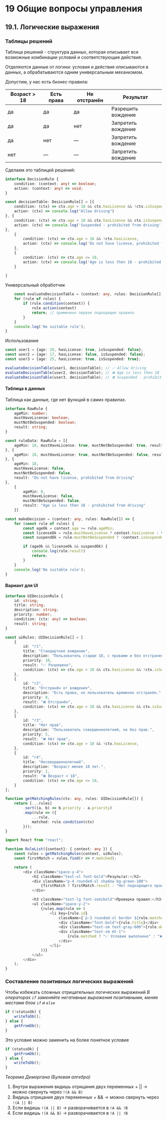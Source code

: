 # 19 Общие вопросы управления

## 19.1. Логические выражения

### Таблицы решений

Таблица решений - структура данных, которая описывает все возможные комбинации условий и соответствующие действия.

Отделяются данные от логики: условия и действия описываются в данных, а обрабатываются одним универсальным механизмом.

Допустим, у нас есть бизнес-правила:

| Возраст > 18 | Есть права | Не отстранён | Результат          |
|--------------|------------|--------------|--------------------|
| да           | да         | да           | Разрешить вождение |
| да           | да         | нет          | Запретить вождение |
| да           | нет        | —            | Запретить вождение |
| нет          | —          | —            | Запретить вождение |

Сделаем это таблицей решений:

```typescript
interface DecisionRule {
    condition: (context: any) => boolean;
    action: (context: any) => void;
}

const decisionTable: DesicionRule[] = [{
    condition: (ctx) => ctx.age > 18 && ctx.hasLicense && !ctx.isSuspended,
    action: (ctx) => console.log("Allow driving")
}, {
    condition: (ctx) => ctx.age > 18 && ctx.hasLicense && ctx.isSuspended,
    action: (ctx) => console.log('Suspended - prohibited from driving')
},
    {
        condition: (ctx) => ctx.age > 18 && !ctx.hasLicense,
        action: (ctx) => console.log('Do not have license, prohibited from driving')
    },
    {
        condition: (ctx) => ctx.age <= 18,
        action: (ctx) => console.log('Age is less then 18 - prohibited from driving')
    }

]
```

Универсальный обработчик

```typescript
    const evaluateDecisionTable = (context: any, rules: DecisionRule[]) => {
    for (rule of rules) {
        if (rule.condition(context)) {
            rule.action(context)
            return; // применено первое подходящее правило
        }
    }
    console.log('No suitable rule');
}
```

Использование

```typescript
const user1 = {age: 20, hasLicense: true, isSuspended: false};
const user2 = {age: 17, hasLicense: false, isSuspended: false};
const user3 = {age: 25, hasLicense: true, isSuspended: true};

evaluateDecisionTable(user1, decisionTable); // ✅ Allow driving
evaluateDecisionTable(user2, decisionTable); // ❌ Age is less then 18 - prohibited from driving
evaluateDecisionTable(user3, decisionTable); // ❌ Suspended - prohibited from driving
```

#### Таблица в данных

Таблица как данные, где нет функций в самих правилах.

```typescript
interface RawRule {
    ageMin: number;
    mustHaveLicense: boolean;
    mustNotBeSuspended: boolean;
    result: string;
}

const ruleData: RawRule = [{
    ageMin: 18, mustHaveLicense: true, mustNotBeSuspended: true, result: "Allow driving"
}, {
    ageMin: 18, mustHaveLicense: true, mustNotBeSuspended: false, result: "Suspended - prohibited from driving'"
}, {
    ageMin: 18,
    mustHaveLicense: false,
    mustNotBeSuspended: false,
    result: "Do not have license, prohibited from driving"
},
    {
        ageMin: 0,
        mustHaveLicense: false,
        mustNotBeSuspended: false,
        result: "Age is less then 18 - prohibited from driving"
    }]

const makeDecision = (context: any, rules: RawRule[]) => {
    for (const rule of rules) {
        const ageOk = context.age >= rule.ageMin;
        const licenseOk = rule.mustHaveLicense ? context.hasLicense : true
        const suspendOk = rule.mustNotBeSuspended ? !context.isSuspended : true

        if (ageOk && licenseOk && suspendOk) {
            console.log(rule.result)
            return;
        }
    }
    console.log('No suitable rule');
}
```

#### Вариант для UI

```typescript jsx
interface UIDecisionRule {
    id: string;
    title: string;
    description: string;
    priority: number;
    condition: (ctx: any) => boolean;
    result: string;
}

const uiRules: UIDecisionRule[] = [
    {
        id: "r1",
        title: "Стандартное вождение",
        description: "Пользователь старше 18, с правами и без отстранения.",
        priority: 10,
        result: "✅ Разрешено",
        condition: (ctx) => ctx.age > 18 && ctx.hasLicense && !ctx.isSuspended,
    },
    {
        id: "r2",
        title: "Отстранён от вождения",
        description: "Есть права, но пользователь временно отстранён.",
        priority: 8,
        result: "❌ Отстранён",
        condition: (ctx) => ctx.age > 18 && ctx.hasLicense && ctx.isSuspended,
    },
    {
        id: "r3",
        title: "Нет прав",
        description: "Пользователь совершеннолетний, но без прав.",
        priority: 5,
        result: "❌ Нет прав",
        condition: (ctx) => ctx.age > 18 && !ctx.hasLicense,
    },
    {
        id: "r4",
        title: "Несовершеннолетний",
        description: "Возраст менее 18 лет.",
        priority: 1,
        result: "❌ Возраст < 18",
        condition: (ctx) => ctx.age <= 18,
    }
];

function getMatchingRules(ctx: any, rules: UIDecisionRule[]) {
    return [...rules]
        .sort((a, b) => b.priority - a.priority)
        .map(rule => ({
            ...rule,
            matched: rule.condition(ctx)
        }));
}

import React from "react";

function RuleList({context}: { context: any }) {
    const rules = getMatchingRules(context, uiRules);
    const firstMatch = rules.find(r => r.matched);

    return (
        <div className="space-y-4">
            <h2 className="text-xl font-bold">Результат:</h2>
            <div className="p-4 rounded-xl shadow bg-green-100">
                {firstMatch ? firstMatch.result : "Нет подходящего правила"}
            </div>

            <h3 className="text-lg font-semibold">Проверка правил:</h3>
            <ul className="space-y-2">
                {rules.map(rule => (
                    <li key={rule.id}
                        className={`p-3 rounded-xl border ${rule.matched ? "border-green-500 bg-green-50" : "border-gray-300"}`}>
                        <div className="font-bold">{rule.title}</div>
                        <div className="text-sm text-gray-600">{rule.description}</div>
                        <div className="text-sm mt-1">
                            {rule.matched ? "✅ Условие выполнено" : "❌ Не выполнено"}
                        </div>
                    </li>
                ))}
            </ul>
        </div>
    );
}
```

### Составление позитивных логических выражений

Чтобы избежать сложных отрицательных логических выражений
*В операторах `if` заменяйте негативные выражения позитивными, меняя местами блок `if` и `else`*

```typescript
if (!statusOk) {
    writeToDb();
} else {
    getFromDb();
}
```

Это условие можно заменить на более понятное условие

```typescript
if (statusOk) {
    getFromDb();
} else {
    writeToDb();
}
```

*Теорема Деморгана (Булевая алгебра)*

1) Внутри выражения видишь отрицания двух переменных + || → можно свернуть через `!(A && B)`
2) Видишь отрицания двух переменных + && → можно свернуть через `!(A || B)`
3) Если видишь `!(A || B)` → разворачивается в `!A && !B`
4) Если видишь `!(A && B)` → разворачивается в `!A || !B`


